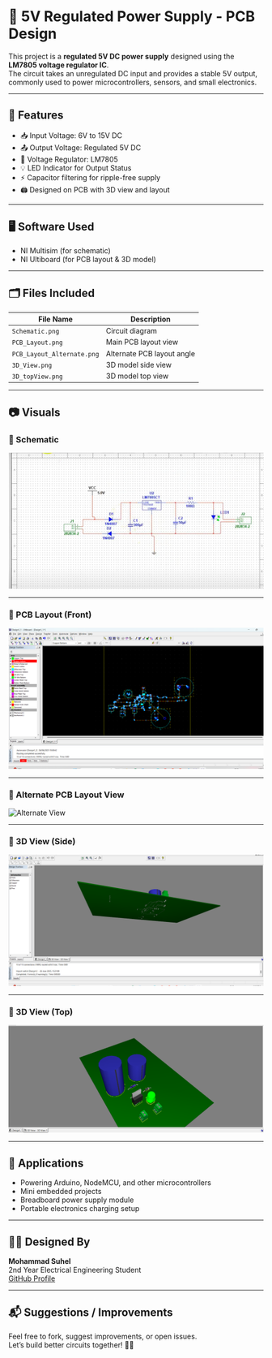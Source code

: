 # 🔋 5V Regulated Power Supply - PCB Design

This project is a **regulated 5V DC power supply** designed using the **LM7805 voltage regulator IC**.  
The circuit takes an unregulated DC input and provides a stable 5V output, commonly used to power microcontrollers, sensors, and small electronics.

---

## 🧠 Features

- 📥 Input Voltage: 6V to 15V DC
- 📤 Output Voltage: Regulated 5V DC
- 🔧 Voltage Regulator: LM7805
- 💡 LED Indicator for Output Status
- ⚡ Capacitor filtering for ripple-free supply
- 🖨️ Designed on PCB with 3D view and layout

---

## 🖥️ Software Used

- NI Multisim (for schematic)
- NI Ultiboard (for PCB layout & 3D model)

---

## 🗂️ Files Included

| File Name                  | Description                      |
|---------------------------|----------------------------------|
| `Schematic.png`           | Circuit diagram                  |
| `PCB_Layout.png`          | Main PCB layout view             |
| `PCB_Layout_Alternate.png`| Alternate PCB layout angle       |
| `3D_View.png`             | 3D model side view               |
| `3D_topView.png`          | 3D model top view                |

---

## 📷 Visuals

### 🔌 Schematic  
![Schematic](Schematic.png)

---

### 📐 PCB Layout (Front)  
![PCB Layout](PCB_Layout.png)

---

### 🔁 Alternate PCB Layout View  
![Alternate View](PCB_Layout_Alternate.png)

---

### 🧱 3D View (Side)  
![3D View](3D_View.png)

---

### 📸 3D View (Top)  
![Top View](3D_topView.png)

---

## 🎯 Applications

- Powering Arduino, NodeMCU, and other microcontrollers
- Mini embedded projects
- Breadboard power supply module
- Portable electronics charging setup

---

## 👨‍🔧 Designed By

**Mohammad Suhel**  
2nd Year Electrical Engineering Student  
[GitHub Profile](https://github.com/your-username)

---

## 📬 Suggestions / Improvements

Feel free to fork, suggest improvements, or open issues.  
Let’s build better circuits together! 🔧✨


